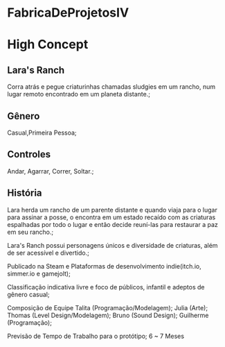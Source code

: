 # FabricaDeProjetosIV


# High Concept


## Lara's Ranch

Corra atrás e pegue criaturinhas chamadas sludgies em um rancho, num lugar remoto encontrado em um planeta distante.;

## Gênero
Casual,Primeira Pessoa;

## Controles
Andar, Agarrar, Correr, Soltar.;

## História
Lara herda um rancho de um parente distante e quando viaja para o lugar para assinar a posse, o encontra em um estado recaído com as criaturas espalhadas por todo o lugar e então decide reuní-las para restaurar a paz em seu rancho.;

Lara's Ranch possui personagens únicos e diversidade de criaturas, além de ser acessível e divertido.;

Publicado na Steam e Plataformas de desenvolvimento indie(itch.io, simmer.io e gamejolt);

Classificação indicativa livre e foco de públicos, infantil e adeptos de gênero casual;

Composição de Equipe
Talita (Programação/Modelagem);
Julia (Arte);
Thomas (Level Design/Modelagem);
Bruno (Sound Design);
Guilherme (Programação);

Previsão de Tempo de Trabalho para o protótipo;
6 ~ 7 Meses 

